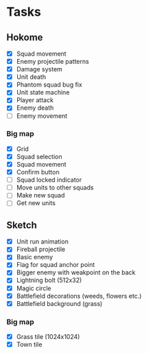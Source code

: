 # Tasks

## Hokome

- [x] Squad movement
- [x] Enemy projectile patterns
- [x] Damage system
- [x] Unit death
- [x] Phantom squad bug fix
- [x] Unit state machine
- [x] Player attack
- [x] Enemy death
- [ ] Enemy movement

### Big map

- [x] Grid
- [x] Squad selection
- [x] Squad movement
- [x] Confirm button
- [ ] Squad locked indicator
- [ ] Move units to other squads
- [ ] Make new squad
- [ ] Get new units

## Sketch

- [x] Unit run animation
- [x] Fireball projectile
- [x] Basic enemy
- [x] Flag for squad anchor point
- [x] Bigger enemy with weakpoint on the back
- [x] Lightning bolt (512x32)
- [x] Magic circle
- [x] Battlefield decorations (weeds, flowers etc.)
- [x] Battlefield background (grass)

### Big map

- [x] Grass tile (1024x1024)
- [x] Town tile
